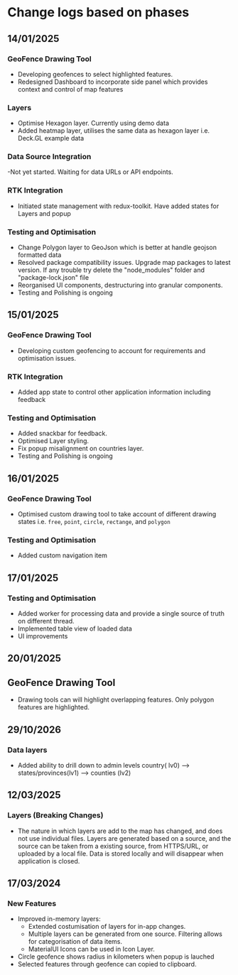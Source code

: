 # Change logs based on phases

## 14/01/2025

### GeoFence Drawing Tool

- Developing geofences to select highlighted features.
- Redesigned Dashboard to incorporate side panel which provides context and control of map features

### Layers

- Optimise Hexagon layer. Currently using demo data
- Added heatmap layer, utilises the same data as hexagon layer i.e. Deck.GL example data

### Data Source Integration

-Not yet started. Waiting for data URLs or API endpoints.

### RTK Integration

- Initiated state management with redux-toolkit. Have added states for Layers and popup

### Testing and Optimisation

- Change Polygon layer to GeoJson which is better at handle geojson formatted data
- Resolved package compatibility issues. Upgrade map packages to latest version. If any trouble try delete the "node_modules" folder and "package-lock.json" file
- Reorganised UI components, destructuring into granular components.
- Testing and Polishing is ongoing

## 15/01/2025

### GeoFence Drawing Tool

- Developing custom geofencing to account for requirements and optimisation issues.

### RTK Integration

- Added app state to control other application information including feedback

### Testing and Optimisation

- Added snackbar for feedback.
- Optimised Layer styling.
- Fix popup misalignment on countries layer.
- Testing and Polishing is ongoing

## 16/01/2025

### GeoFence Drawing Tool

- Optimised custom drawing tool to take account of different drawing states i.e. `free`, `point`, `circle`, `rectange`, and `polygon`

### Testing and Optimisation

- Added custom navigation item

## 17/01/2025

### Testing and Optimisation

- Added worker for processing data and provide a single source of truth on different thread.
- Implemented table view of loaded data
- UI improvements

## 20/01/2025

## GeoFence Drawing Tool

- Drawing tools can will highlight overlapping features. Only polygon features are highlighted.

## 29/10/2026

### Data layers

- Added ability to drill down to admin levels country( lv0) --> states/provinces(lv1) --> counties (lv2)

## 12/03/2025

### Layers (Breaking Changes)

- The nature in which layers are add to the map has changed, and does not use individual files. Layers are generated based on a source, and the source can be taken from a existing source, from HTTPS/URL, or uploaded by a local file. Data is stored locally and will disappear when application is closed.

## 17/03/2024

### New Features

- Improved in-memory layers:
  - Extended costumisation of layers for in-app changes.
  - Multiple layers can be generated from one source. Filtering allows for categorisation of data items.
  - MaterialUI Icons can be used in Icon Layer.
- Circle geofence shows radius in kilometers when popup is lauched
- Selected features through geofence can copied to clipboard.
